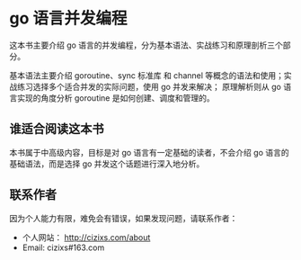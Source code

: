 # go 语言并发编程

这本书主要介绍 go 语言的并发编程，分为基本语法、实战练习和原理剖析三个部分。

基本语法主要介绍 goroutine、sync 标准库 和 channel 等概念的语法和使用；实战练习选择多个适合并发的实际问题，使用 go 并发来解决；
原理解析则从 go 语言实现的角度分析 goroutine 是如何创建、调度和管理的。

## 谁适合阅读这本书

本书属于中高级内容，目标是对 go 语言有一定基础的读者，不会介绍 go 语言的基础语法，而是选择 go 并发这个话题进行深入地分析。

## 联系作者

因为个人能力有限，难免会有错误，如果发现问题，请联系作者：

- 个人网站： http://cizixs.com/about
- Email: cizixs#163.com